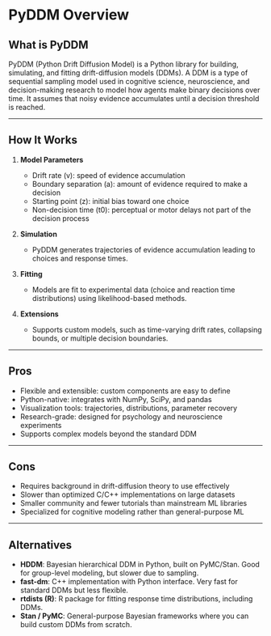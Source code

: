
# PyDDM Overview

## What is PyDDM

PyDDM (Python Drift Diffusion Model) is a Python library for building, simulating, and fitting drift-diffusion models (DDMs).
A DDM is a type of sequential sampling model used in cognitive science, neuroscience, and decision-making research to model how agents make binary decisions over time. It assumes that noisy evidence accumulates until a decision threshold is reached.

---

## How It Works

1. **Model Parameters**

   * Drift rate (v): speed of evidence accumulation
   * Boundary separation (a): amount of evidence required to make a decision
   * Starting point (z): initial bias toward one choice
   * Non-decision time (t0): perceptual or motor delays not part of the decision process

2. **Simulation**

   * PyDDM generates trajectories of evidence accumulation leading to choices and response times.

3. **Fitting**

   * Models are fit to experimental data (choice and reaction time distributions) using likelihood-based methods.

4. **Extensions**

   * Supports custom models, such as time-varying drift rates, collapsing bounds, or multiple decision boundaries.

---

## Pros

* Flexible and extensible: custom components are easy to define
* Python-native: integrates with NumPy, SciPy, and pandas
* Visualization tools: trajectories, distributions, parameter recovery
* Research-grade: designed for psychology and neuroscience experiments
* Supports complex models beyond the standard DDM

---

## Cons

* Requires background in drift-diffusion theory to use effectively
* Slower than optimized C/C++ implementations on large datasets
* Smaller community and fewer tutorials than mainstream ML libraries
* Specialized for cognitive modeling rather than general-purpose ML

---

## Alternatives

* **HDDM**: Bayesian hierarchical DDM in Python, built on PyMC/Stan. Good for group-level modeling, but slower due to sampling.
* **fast-dm**: C++ implementation with Python interface. Very fast for standard DDMs but less flexible.
* **rtdists (R)**: R package for fitting response time distributions, including DDMs.
* **Stan / PyMC**: General-purpose Bayesian frameworks where you can build custom DDMs from scratch.
